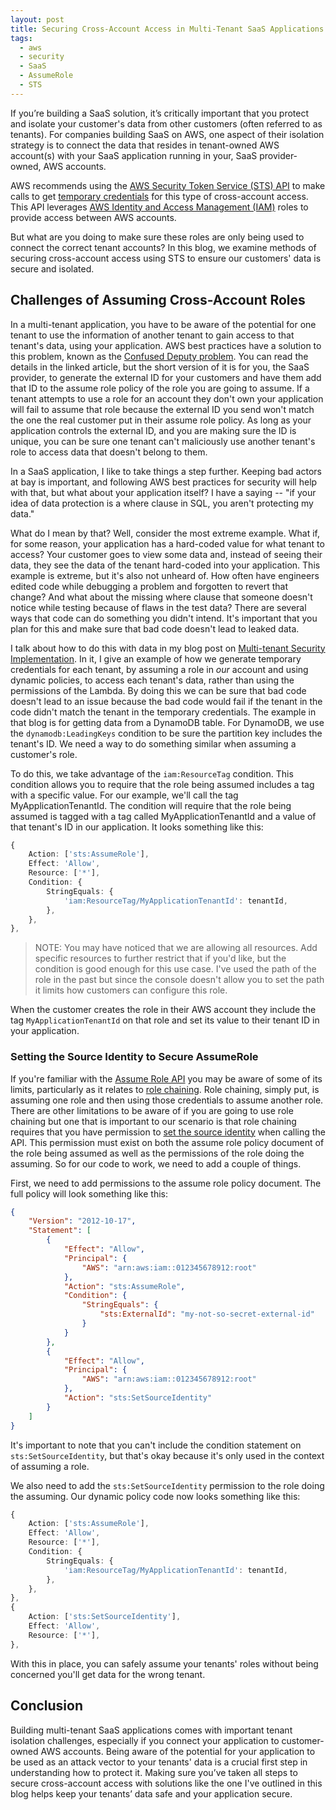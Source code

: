 ```yaml
---
layout: post
title: Securing Cross-Account Access in Multi-Tenant SaaS Applications
tags:
  - aws
  - security
  - SaaS
  - AssumeRole
  - STS
---
```


If you’re building a SaaS solution, it’s critically important that you protect and isolate your customer's data from other customers (often referred to as tenants). For companies building SaaS on AWS, one aspect of their isolation strategy is to connect the data that resides in tenant-owned AWS account(s) with your SaaS application running in your, SaaS provider-owned, AWS accounts.

AWS recommends using the [AWS Security Token Service (STS) API](https://docs.aws.amazon.com/STS/latest/APIReference/welcome.html) to make calls to get [temporary credentials](https://docs.aws.amazon.com/IAM/latest/UserGuide/id_credentials_temp.html) for this type of cross-account access. This API leverages [AWS Identity and Access Management (IAM)](https://docs.aws.amazon.com/iam/) roles to provide access between AWS accounts.

But what are you doing to make sure these roles are only being used to connect the correct tenant accounts? In this blog, we examine methods of securing cross-account access using STS to ensure our customers' data is secure and isolated.

## Challenges of Assuming Cross-Account Roles

In a multi-tenant application, you have to be aware of the potential for one tenant to use the information of another tenant to gain access to that tenant's data, using your application. AWS best practices have a solution to this problem, known as the [Confused Deputy problem](https://aws.amazon.com/blogs/apn/securely-using-external-id-for-accessing-aws-accounts-owned-by-others/). You can read the details in the linked article, but the short version of it is for you, the SaaS provider, to generate the external ID for your customers and have them add that ID to the assume role policy of the role you are going to assume. If a tenant attempts to use a role for an account they don't own your application will fail to assume that role because the external ID you send won't match the one the real customer put in their assume role policy.  As long as your application controls the external ID, and you are making sure the ID is unique, you can be sure one tenant can't maliciously use another tenant's role to access data that doesn't belong to them.

In a SaaS application, I like to take things a step further. Keeping bad actors at bay is important, and following AWS best practices for security will help with that, but what about your application itself? I have a saying -- "if your idea of data protection is a where clause in SQL, you aren't protecting my data."

What do I mean by that? Well, consider the most extreme example. What if, for some reason, your application has a hard-coded value for what tenant to access? Your customer goes to view some data and, instead of seeing their data, they see the data of the tenant hard-coded into your application. This example is extreme, but it's also not unheard of. How often have engineers edited code while debugging a problem and forgotten to revert that change? And what about the missing where clause that someone doesn't notice while testing because of flaws in the test data? There are several ways that code can do something you didn't intend. It's important that you plan for this and make sure that bad code doesn't lead to leaked data.

I talk about how to do this with data in my blog post on [Multi-tenant Security Implementation](https://jason.wadsworth.dev/multi-tenant-security-implementation/). In it, I give an example of how we generate temporary credentials for each tenant, by assuming a role in _our_ account and using dynamic policies, to access each tenant's data, rather than using the permissions of the Lambda. By doing this we can be sure that bad code doesn't lead to an issue because the bad code would fail if the tenant in the code didn't match the tenant in the temporary credentials. The  example in that blog is for getting data from a DynamoDB table. For DynamoDB, we use the `dynamodb:LeadingKeys` condition to be sure the partition key includes the tenant's ID. We need a way to do something similar when assuming a customer's role.

To do this, we take advantage of the `iam:ResourceTag` condition. This condition allows you to require that the role being assumed includes a tag with a specific value. For our example, we'll call the tag MyApplicationTenantId. The condition will require that the role being assumed is tagged with a tag called MyApplicationTenantId and a value of that tenant's ID in our application. It looks something like this:

```TypeScript
{
	Action: ['sts:AssumeRole'],
	Effect: 'Allow',
	Resource: ['*'],
	Condition: {
	    StringEquals: {
	        'iam:ResourceTag/MyApplicationTenantId': tenantId,
	    },
	},
},
```

> NOTE: You may have noticed that we are allowing all resources. Add specific resources to further restrict that if you'd like, but the condition is good enough for this use case. I've used the path of the role in the past but since the console doesn't allow you to set the path it limits how customers can configure this role.

When the customer creates the role in their AWS account they include the tag `MyApplicationTenantId` on that role and set its value to their tenant ID in your application.

### Setting the Source Identity to Secure AssumeRole

If you're familiar with the [Assume Role API](https://docs.aws.amazon.com/STS/latest/APIReference/API_AssumeRole.html) you may be aware of some of its limits, particularly as it relates to [role chaining](https://docs.aws.amazon.com/IAM/latest/UserGuide/id_roles_terms-and-concepts.html#iam-term-role-chaining). Role chaining, simply put, is assuming one role and then using those credentials to assume another role. There are other limitations to be aware of if you are going to use role chaining but one that is important to our scenario is that role chaining requires that you have permission to [set the source identity](https://docs.aws.amazon.com/IAM/latest/UserGuide/id_credentials_temp_control-access_monitor.html) when calling the API. This permission must exist on both the assume role policy document of the role being assumed as well as the permissions of the role doing the assuming. So for our code to work, we need to add a couple of things.

First, we need to add permissions to the assume role policy document. The full policy will look something like this:

```JSON
{
    "Version": "2012-10-17",
    "Statement": [
        {
            "Effect": "Allow",
            "Principal": {
                "AWS": "arn:aws:iam::012345678912:root"
            },
            "Action": "sts:AssumeRole",
            "Condition": {
                "StringEquals": {
                    "sts:ExternalId": "my-not-so-secret-external-id"
                }
            }
        },
        {
            "Effect": "Allow",
            "Principal": {
                "AWS": "arn:aws:iam::012345678912:root"
            },
            "Action": "sts:SetSourceIdentity"
        }
    ]
}
```

It's important to note that you can't include the condition statement on `sts:SetSourceIdentity`, but that's okay because it's only used in the context of assuming a role.

We also need to add the `sts:SetSourceIdentity` permission to the role doing the assuming. Our dynamic policy code now looks something like this:

```TypeScript
{
    Action: ['sts:AssumeRole'],
    Effect: 'Allow',
    Resource: ['*'],
    Condition: {
        StringEquals: {
            'iam:ResourceTag/MyApplicationTenantId': tenantId,
        },
    },
},
{
    Action: ['sts:SetSourceIdentity'],
    Effect: 'Allow',
    Resource: ['*'],
},

```

With this in place, you can safely assume your tenants' roles without being concerned you'll get data for the wrong tenant.

## Conclusion

Building multi-tenant SaaS applications comes with important tenant isolation challenges, especially if you connect your application to customer-owned AWS accounts. Being aware of the potential for your application to be used as an attack vector to your tenants' data is a crucial first step in understanding how to protect it. Making sure you’ve taken all steps to secure cross-account access with solutions like the one I've outlined in this blog helps keep your tenants’ data safe and your application secure.
